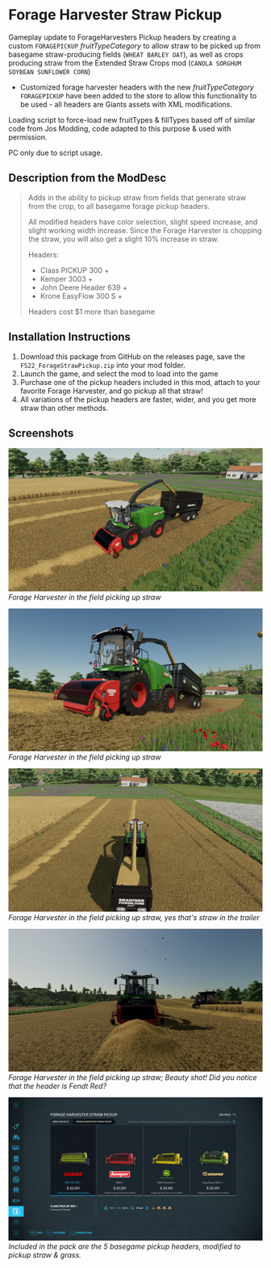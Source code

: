 # Forage Harvester Straw Pickup
Gameplay update to ForageHarvesters Pickup headers by creating a custom `FORAGEPICKUP` _fruitTypeCategory_ to allow straw to be picked up from basegame straw-producing fields (`WHEAT BARLEY OAT`), as well as crops producing straw from the Extended Straw Crops mod (`CANOLA SORGHUM SOYBEAN SUNFLOWER CORN`)

- Customized forage harvester headers with the new _fruitTypeCategory_ `FORAGEPICKUP` have been added to the store to allow this functionality to be used - all headers are Giants assets with XML modifications.

Loading script to force-load new fruitTypes & fillTypes based off of similar code from Jos Modding, code adapted to this purpose & used with permission.

PC only due to script usage.

## Description from the ModDesc
> Adds in the ability to pickup straw from fields that generate straw from 
the crop, to all basegame forage pickup headers.
> 
> All modified headers have color selection, slight speed increase, and slight working width increase.
Since the Forage Harvester is chopping the straw, you will also get a slight 10% increase in straw.
> 
> Headers:
> - Claas PICKUP 300 +
> - Kemper 3003 +
> - John Deere Header 639 +
> - Krone EasyFlow 300 S +
> 
> Headers cost $1 more than basegame


## Installation Instructions
1. Download this package from GitHub on the releases page, save the `FS22_ForageStrawPickup.zip` into your mod folder.
2. Launch the game, and select the mod to load into the game
3. Purchase one of the pickup headers included in this mod, attach to your favorite Forage Harvester, and go pickup all that straw! 
4. All variations of the pickup headers are faster, wider, and you get more straw than other methods.


## Screenshots

![Forage Pickup Header](/_screenshots/forageStrawPickup_1.png)
_Forage Harvester in the field picking up straw_

![Forage Pickup Header](/_screenshots/forageStrawPickup_2.png)
_Forage Harvester in the field picking up straw_

![Forage Pickup Header](/_screenshots/forageStrawPickup_3.png)
_Forage Harvester in the field picking up straw, yes that's straw in the trailer_

![Forage Pickup Header](/_screenshots/forageStrawPickup_4.png)
_Forage Harvester in the field picking up straw; Beauty shot! Did you notice that the header is Fendt Red?_

![Forage Pickup Header](/_screenshots/forageStrawPickup_5.png)
_Included in the pack are the 5 basegame pickup headers, modified to pickup straw &amp; grass._
